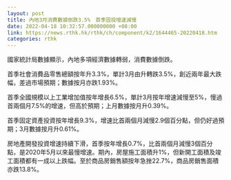 ```yaml
---
layout: post
title: 內地3月消費數據倒跌3.5%　首季固投增速減慢
date: 2022-04-18 10:32:57.000000000 +08:00
link: https://news.rthk.hk/rthk/ch/component/k2/1644465-20220418.htm
categories: rthk
---
```


國家統計局數據顯示，內地多項經濟數據轉弱，消費數據倒跌。

首季社會消費品零售總額按年升3.3%，單計3月由升轉跌3.5%，創近兩年最大跌幅，差過市場預期；數據按月亦跌1.93%。

首季全國規模以上工業增加值按年增長6.5%，單計3月按年增速減慢至5%，慢過首兩個月7.5%的增速，但高於預期；上月數據按月升0.39%。

首季固定資產投資按年增長9.3%，增速比首兩個月減慢2.9個百分點，但仍好過預期；3月數據按月升0.61%。

房地產開發投資增速持續下滑，首季按年增長0.7%，比首兩個月減慢3個百分點，是2020年5月以來最慢增速。期內，房屋施工面積升1%，但新開工面積及竣工面積都有一成以上跌幅。至於商品房銷售額按年急挫22.7%，商品房銷售面積亦跌13.8%。
